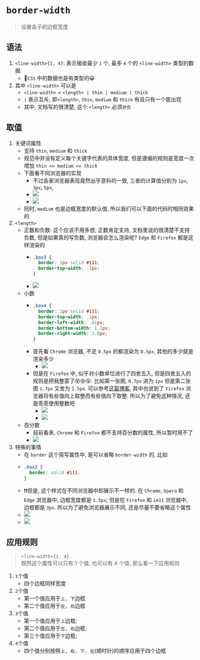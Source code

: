# `border-width`
> 设置盒子的边框宽度
## 语法
1.  `<line-width>{1, 4}`: 表示接收最少 `1` 个, 最多 `4` 个的 `<line-width>` 类型的数据.
    - 📕`CSS` 中的数据也是有类型的😀
2. 其中 `<line-width>` 可以是
    - `<line-width>` = `<length> | thin | medium | thick`
    - `|` 表示互斥, 即`<length>`, `thin`, `medium` 和 `thick` 有且只有一个能出现
    - 其中, 文档写的很清楚, 这个 `<length>` 必须`非负`
## 取值
1. 关键词属性
    - 支持 `thin`, `medium` 和 `thick`
    - 规范中并没有定义每个关键字代表的具体宽度, 但是遵循的规则是宽度一次增加 `thin <= medium <= thick`
    - 下面看不同浏览器的实现
      - 不过各家浏览器表现竟然出乎意料的一致, 三者的计算值分别为 `1px`, `3px`, `5px`,
      - ![](../../image/Snipaste_2022-02-22_22-19-58.png)
      - ![](../../image/Snipaste_2022-02-22_22-20-42.png)
    - 同时, `medium` 也是边框宽度的默认值, 所以我们可以下面的代码时相同效果的
2. `<length>`
    - 正数和负数: 这个应该不用多想, 正数肯定支持, 文档里说的很清楚不支持负数, 但是如果真的写负数, 浏览器会怎么渲染呢? `Edge` 和 `Firefox` 都是这样渲染的
      - ```css
        .box3 {
          border: 1px solid #111;
          border-top-width: -1px;
        }
      - ![](../../image/Snipaste_2022-02-24_21-54-00.png)
    - 小数
      - ```css
        .box4 {
          border: 1px solid #111;
          border-top-width: .1px;
          border-left-width: .01px;
          border-bottom-width: 1.1px;
          border-right-width: 1.8px;
        }
      - 首先看 `Chrome` 浏览器, 不足 `0.5px` 的都渲染为 `0.5px`, 其他的多少就是渲染多少
        - ![](../../image/Snipaste_2022-02-24_22-05-09.png)
      - 但是在 `Firefox` 中, 似乎对小数单位进行了四舍五入, 但是四舍五入的规则是把我整蒙了😵😵😵. 比如第一张图, `0.7px` 进为 `1px` 但是第二张图 `1.7px` 又舍为 `1.5px`. 可以参考[这篇博客](https://johnresig.com/blog/sub-pixel-problems-in-css/), 其中也说到了 `Firefox` 浏览器将有些值向上取整而有些值向下取整. 所以为了避免这种情况, 还是乖乖使用整数吧
        - ![](../../image/Snipaste_2022-02-24_22-07-54.png)
        - ![](../../image/Snipaste_2022-02-24_22-24-17.png)
    - 百分数
      - 目前看来, `Chrome` 和 `Firefox` 都不支持百分数的属性, 所以暂时用不了
      -  ![](../../image/Snipaste_2022-02-26_09-35-02.png)
3. 特殊的事情
    - 在 `border` 这个简写属性中, 是可以省略 `border-width` 的, 比如
    - ```css
      .box2 {
        border: solid #111;
      }
    - ❗❗但是, 这个样式在不同浏览器中却展示不一样的. 在 `Chrome`, `Opera` 和 `Edge` 浏览器中, 边框宽度都是 `1.5px`; 但是在 `Firefox` 和 `ie11` 浏览器中, 边框都是 `3px`. 所以为了避免浏览器展示不同, 还是尽量不要省略这个属性
    - ![](../../image/Snipaste_2022-02-23_22-47-12.png)
    - ![](../../image/Snipaste_2022-02-23_22-49-00.png)
## 应用规则
> `<line-width>{1, 4}` \
> 既然这个属性可以只有 1 个值, 也可以有 4 个值, 那么看一下应用规则
1. `1`个值
    - 四个边框同样宽度
2. `2`个值
    - 第一个值应用于`上, 下`边框
    - 第二个值应用于`左, 右`边框
3. `3`个值
    - 第一个值应用于`上`边框;
    - 第二个值应用于`左, 右`边框;
    - 第三个值应用于`下`边框;
4. `4`个值
    - 四个值分别按照`上, 右, 下, 左`(顺时针)的顺序应用于四个边框